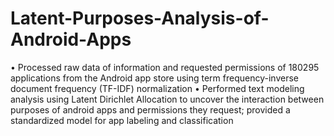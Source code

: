 # Latent-Purposes-Analysis-of-Android-Apps

• Processed raw data of information and requested permissions of 180295 applications from the Android app store using term frequency-inverse document frequency (TF-IDF) normalization 
• Performed text modeling analysis using Latent Dirichlet Allocation to uncover the interaction between purposes of android apps and permissions they request; provided a standardized model for app labeling and classification
